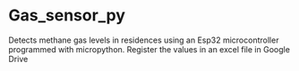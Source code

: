 # Gas_sensor_py
Detects methane gas levels in residences using an Esp32 microcontroller programmed with micropython. Register the values ​​in an excel file in Google Drive
